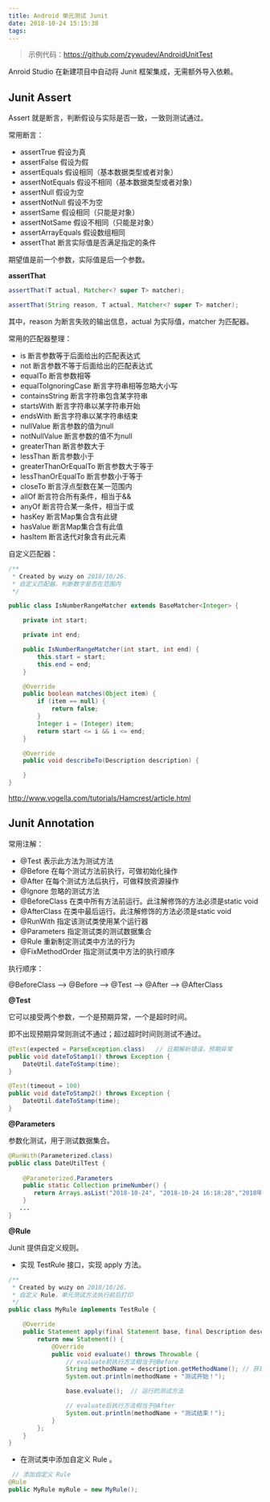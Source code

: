 ```yaml
---
title: Android 单元测试 Junit 
date: 2018-10-24 15:15:38
tags:
---
```


> 示例代码：https://github.com/zywudev/AndroidUnitTest

Anroid Studio 在新建项目中自动将 Junit 框架集成，无需额外导入依赖。

## Junit Assert

Assert 就是断言，判断假设与实际是否一致，一致则测试通过。

常用断言：

- assertTrue  假设为真
- assertFalse 假设为假
- assertEquals 假设相同（基本数据类型或者对象）
- assertNotEquals 假设不相同（基本数据类型或者对象）
- assertNull 假设为空
- assertNotNull 假设不为空
- assertSame 假设相同（只能是对象）
- assertNotSame 假设不相同（只能是对象）
- assertArrayEquals 假设数组相同
- assertThat 断言实际值是否满足指定的条件

期望值是前一个参数，实际值是后一个参数。

**assertThat**

```java
assertThat(T actual, Matcher<? super T> matcher);

assertThat(String reason, T actual, Matcher<? super T> matcher); 
```

其中，reason 为断言失败的输出信息，actual 为实际值，matcher 为匹配器。

常用的匹配器整理：

- is	断言参数等于后面给出的匹配表达式	
- not	断言参数不等于后面给出的匹配表达式	
- equalTo	断言参数相等	
- equalToIgnoringCase	断言字符串相等忽略大小写
- containsString	断言字符串包含某字符串	
- startsWith	断言字符串以某字符串开始
- endsWith	断言字符串以某字符串结束
- nullValue	断言参数的值为null
- notNullValue	断言参数的值不为null	
- greaterThan	断言参数大于	
- lessThan	断言参数小于
- greaterThanOrEqualTo	断言参数大于等于
- lessThanOrEqualTo	断言参数小于等于
- closeTo	断言浮点型数在某一范围内
- allOf	断言符合所有条件，相当于&&	
- anyOf	断言符合某一条件，相当于或
- hasKey	断言Map集合含有此键	
- hasValue	断言Map集合含有此值	
- hasItem	断言迭代对象含有此元素

自定义匹配器：

```java
/**
 * Created by wuzy on 2018/10/26.
 * 自定义匹配器，判断数字是否在范围内
 */

public class IsNumberRangeMatcher extends BaseMatcher<Integer> {

    private int start;

    private int end;

    public IsNumberRangeMatcher(int start, int end) {
        this.start = start;
        this.end = end;
    }

    @Override
    public boolean matches(Object item) {
        if (item == null) {
            return false;
        }
        Integer i = (Integer) item;
        return start <= i && i <= end;
    }

    @Override
    public void describeTo(Description description) {

    }
}

```

http://www.vogella.com/tutorials/Hamcrest/article.html

## Junit Annotation

常用注解：

- @Test	表示此方法为测试方法
- @Before	在每个测试方法前执行，可做初始化操作
- @After	在每个测试方法后执行，可做释放资源操作
- @Ignore	忽略的测试方法
- @BeforeClass	在类中所有方法前运行。此注解修饰的方法必须是static void
- @AfterClass	在类中最后运行。此注解修饰的方法必须是static void
- @RunWith	指定该测试类使用某个运行器
- @Parameters	指定测试类的测试数据集合
- @Rule	重新制定测试类中方法的行为
- @FixMethodOrder	指定测试类中方法的执行顺序

执行顺序：

@BeforeClass –> @Before –> @Test –> @After –> @AfterClass

**@Test**

它可以接受两个参数，一个是预期异常，一个是超时时间。

即不出现预期异常则测试不通过；超过超时时间则测试不通过。

```java
@Test(expected = ParseException.class)   // 日期解析错误，预期异常
public void dateToStamp1() throws Exception {
    DateUtil.dateToStamp(time);
}

@Test(timeout = 100)
public void dateToStamp2() throws Exception {
    DateUtil.dateToStamp(time);
}
```

**@Parameters**

参数化测试，用于测试数据集合。

```java
@RunWith(Parameterized.class)
public class DateUtilTest {
   
    @Parameterized.Parameters
    public static Collection primeNumber() {
       return Arrays.asList("2018-10-24", "2018-10-24 16:18:28","2018年10月24日 16点18分28秒");
    }
   ...
}
```

**@Rule**

Junit 提供自定义规则。

- 实现 TestRule 接口，实现 apply 方法。

```java
/**
 * Created by wuzy on 2018/10/26.
 * 自定义 Rule，单元测试方法执行前后打印
 */
public class MyRule implements TestRule {

    @Override
    public Statement apply(final Statement base, final Description description) {
        return new Statement() {
            @Override
            public void evaluate() throws Throwable {
                // evaluate前执行方法相当于@Before
                String methodName = description.getMethodName(); // 获取测试方法的名字
                System.out.println(methodName + "测试开始！");

                base.evaluate();  // 运行的测试方法

                // evaluate后执行方法相当于@After
                System.out.println(methodName + "测试结束！");
            }
        };
    }
}
```

- 在测试类中添加自定义 Rule 。

```java
 // 添加自定义 Rule
@Rule
public MyRule myRule = new MyRule();
```

